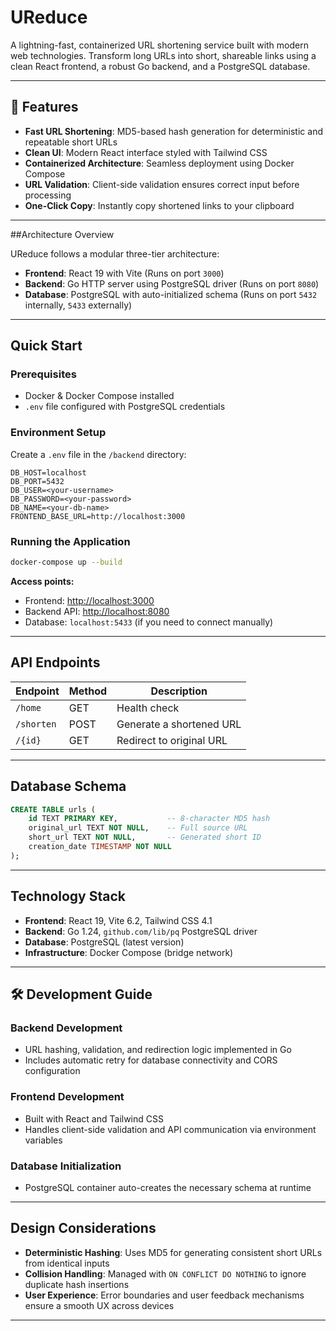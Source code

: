 # UReduce

A lightning-fast, containerized URL shortening service built with modern web technologies. Transform long URLs into short, shareable links using a clean React frontend, a robust Go backend, and a PostgreSQL database.

---

## 🚀 Features

* **Fast URL Shortening**: MD5-based hash generation for deterministic and repeatable short URLs
* **Clean UI**: Modern React interface styled with Tailwind CSS
* **Containerized Architecture**: Seamless deployment using Docker Compose
* **URL Validation**: Client-side validation ensures correct input before processing
* **One-Click Copy**: Instantly copy shortened links to your clipboard

---

##Architecture Overview

UReduce follows a modular three-tier architecture:

* **Frontend**: React 19 with Vite (Runs on port `3000`)
* **Backend**: Go HTTP server using PostgreSQL driver (Runs on port `8080`)
* **Database**: PostgreSQL with auto-initialized schema (Runs on port `5432` internally, `5433` externally)

---

## Quick Start

### Prerequisites

* Docker & Docker Compose installed
* `.env` file configured with PostgreSQL credentials

### Environment Setup

Create a `.env` file in the `/backend` directory:

```env
DB_HOST=localhost  
DB_PORT=5432  
DB_USER=<your-username>  
DB_PASSWORD=<your-password>  
DB_NAME=<your-db-name>  
FRONTEND_BASE_URL=http://localhost:3000
```

###  Running the Application

```bash
docker-compose up --build
```

**Access points:**

* Frontend: [http://localhost:3000](http://localhost:3000)
* Backend API: [http://localhost:8080](http://localhost:8080)
* Database: `localhost:5433` (if you need to connect manually)

---

## API Endpoints

| Endpoint   | Method | Description              |
| ---------- | ------ | ------------------------ |
| `/home`    | GET    | Health check             |
| `/shorten` | POST   | Generate a shortened URL |
| `/{id}`    | GET    | Redirect to original URL |

---

## Database Schema

```sql
CREATE TABLE urls (
    id TEXT PRIMARY KEY,           -- 8-character MD5 hash
    original_url TEXT NOT NULL,    -- Full source URL  
    short_url TEXT NOT NULL,       -- Generated short ID
    creation_date TIMESTAMP NOT NULL
);
```

---

## Technology Stack

* **Frontend**: React 19, Vite 6.2, Tailwind CSS 4.1
* **Backend**: Go 1.24, `github.com/lib/pq` PostgreSQL driver
* **Database**: PostgreSQL (latest version)
* **Infrastructure**: Docker Compose (bridge network)

---

## 🛠 Development Guide

### Backend Development

* URL hashing, validation, and redirection logic implemented in Go
* Includes automatic retry for database connectivity and CORS configuration

### Frontend Development

* Built with React and Tailwind CSS
* Handles client-side validation and API communication via environment variables

### Database Initialization

* PostgreSQL container auto-creates the necessary schema at runtime

---

## Design Considerations

* **Deterministic Hashing**: Uses MD5 for generating consistent short URLs from identical inputs
* **Collision Handling**: Managed with `ON CONFLICT DO NOTHING` to ignore duplicate hash insertions
* **User Experience**: Error boundaries and user feedback mechanisms ensure a smooth UX across devices
 
 ---
